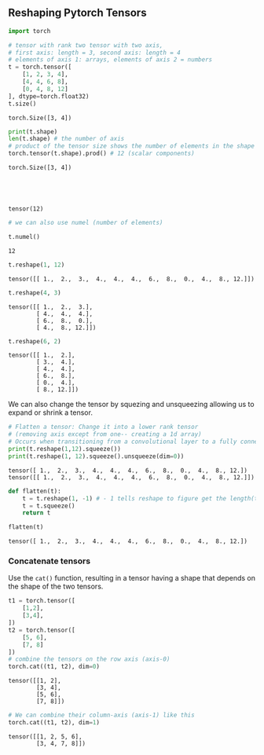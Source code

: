 
## Reshaping Pytorch Tensors


```python
import torch
```


```python
# tensor with rank two tensor with two axis,
# first axis: length = 3, second axis: length = 4
# elements of axis 1: arrays, elements of axis 2 = numbers
t = torch.tensor([
    [1, 2, 3, 4],
    [4, 4, 6, 8],
    [0, 4, 8, 12]
], dtype=torch.float32)
t.size()
```




    torch.Size([3, 4])




```python
print(t.shape)
len(t.shape) # the number of axis
# product of the tensor size shows the number of elements in the shape
torch.tensor(t.shape).prod() # 12 (scalar components)
```

    torch.Size([3, 4])





    tensor(12)




```python
# we can also use numel (number of elements)
```


```python
t.numel()
```




    12




```python
t.reshape(1, 12)

```




    tensor([[ 1.,  2.,  3.,  4.,  4.,  4.,  6.,  8.,  0.,  4.,  8., 12.]])




```python
t.reshape(4, 3)
```




    tensor([[ 1.,  2.,  3.],
            [ 4.,  4.,  4.],
            [ 6.,  8.,  0.],
            [ 4.,  8., 12.]])




```python
t.reshape(6, 2)
```




    tensor([[ 1.,  2.],
            [ 3.,  4.],
            [ 4.,  4.],
            [ 6.,  8.],
            [ 0.,  4.],
            [ 8., 12.]])



We can also change the tensor by squezing and unsqueezing allowing us to expand
or shrink a tensor.


```python
# Flatten a tensor: Change it into a lower rank tensor 
# (removing axis except from one-- creating a 1d array)
# Occurs when transitioning from a convolutional layer to a fully connected layer
print(t.reshape(1,12).squeeze())
print(t.reshape(1, 12).squeeze().unsqueeze(dim=0))
```

    tensor([ 1.,  2.,  3.,  4.,  4.,  4.,  6.,  8.,  0.,  4.,  8., 12.])
    tensor([[ 1.,  2.,  3.,  4.,  4.,  4.,  6.,  8.,  0.,  4.,  8., 12.]])



```python
def flatten(t):
    t = t.reshape(1, -1) # - 1 tells reshape to figure get the length(tensor)
    t = t.squeeze()
    return t

```


```python
flatten(t)
```




    tensor([ 1.,  2.,  3.,  4.,  4.,  4.,  6.,  8.,  0.,  4.,  8., 12.])



### Concatenate tensors

Use the `cat()` function, resulting in a tensor having a shape that depends on the shape of the two tensors.



```python
t1 = torch.tensor([
    [1,2],
    [3,4],
])
t2 = torch.tensor([
    [5, 6],
    [7, 8]
])
# combine the tensors on the row axis (axis-0)
torch.cat((t1, t2), dim=0)
```




    tensor([[1, 2],
            [3, 4],
            [5, 6],
            [7, 8]])




```python
# We can combine their column-axis (axis-1) like this
torch.cat((t1, t2), dim=1)
```




    tensor([[1, 2, 5, 6],
            [3, 4, 7, 8]])


